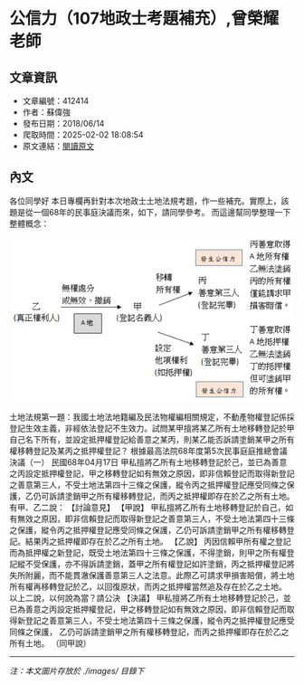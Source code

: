 # 公信力（107地政士考題補充）,曾榮耀老師

## 文章資訊
- 文章編號：412414
- 作者：蘇偉強
- 發布日期：2018/06/14
- 爬取時間：2025-02-02 18:08:54
- 原文連結：[閱讀原文](https://real-estate.get.com.tw/Columns/detail.aspx?no=412414)

## 內文
各位同學好
本日專欄再針對本次地政士土地法規考題，作一些補充。實際上，該題是從一個68年的民事庭決議而來，如下，請同學參考。
而這邊幫同學整理一下整體概念：

![圖片](./images/412414_fd7ba09f.png)

土地法規第一題：我國土地法地籍編及民法物權編相關規定，不動產物權登記係採登記生效主義，非經依法登記不生效力。試問某甲擅將某乙所有土地移轉登記於甲自己名下所有，並設定抵押權登記給善意之某丙，則某乙能否訴請塗銷某甲之所有權移轉登記及某丙之抵押權登記？
根據最高法院68年度第5次民事庭庭推總會議決議（一）
民國68年04月17日
甲私擅將乙所有土地移轉登記於己，並已為善意之丙設定抵押權登記，甲之移轉登記如有無效之原因，即非信賴登記而取得新登記之善意第三人，不受土地法第四十三條之保護，縱令丙之抵押權登記應受同條之保護，乙仍可訴請塗銷甲之所有權移轉登記，而丙之抵押權即存在於乙之所有土地。
有甲、乙二說：
【討論意見】
【甲說】
甲私擅將乙所有土地移轉登記於自己，如有無效之原因，即非信賴登記而取得新登記之善意第三人，不受土地法第四十三條之保護，縱令丙之抵押權登記應受同條之保護，乙仍可訴請塗銷甲之所有權移轉登記。結果丙之抵押權即存在於乙之所有土地。
【乙說】
丙因信賴甲所有權之登記而為抵押權之新登記，既受土地法第四十三條之保護，不得塗銷，則甲之所有權登記縱不受保護，亦不得訴請塗銷，蓋甲之所有權登記如許塗銷，丙之抵押權登記將失所附麗，而不能貫澈保護善意第三人之法意。此際乙可請求甲損害賠償，將土地所有權再移轉登記於乙，以回復原狀，而丙之抵押權當然追及存在於乙之土地。
以上二說，以何說為當？請公決
【決議】
甲私擅將乙所有土地移轉登記於己，並已為善意之丙設定抵押權登記，甲之移轉登記如有無效之原因，即非信賴登記而取得新登記之善意第三人，不受土地法第四十三條之保護，縱令丙之抵押權登記應受同條之保護，
乙仍可訴請塗銷甲之所有權移轉登記，而丙之抵押權即存在於乙之所有土地。
（同甲說）

---
*注：本文圖片存放於 ./images/ 目錄下*
